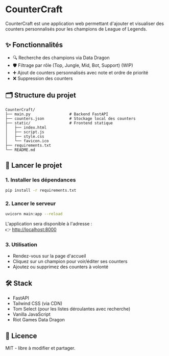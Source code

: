 # CounterCraft

CounterCraft est une application web permettant d'ajouter et visualiser des counters personnalisés pour les champions de League of Legends.

## ✨ Fonctionnalités

- 🔍 Recherche des champions via Data Dragon
- 🛡️ Filtrage par rôle (Top, Jungle, Mid, Bot, Support) (WIP)
- ➕ Ajout de counters personnalisés avec note et ordre de priorité
- ❌ Suppression des counters

## 🗂️ Structure du projet

```
CounterCraft/
├── main.py                 # Backend FastAPI
├── counters.json           # Stockage local des counters
├── static/                 # Frontend statique
│   ├── index.html
│   ├── script.js
│   ├── style.css
│   └── favicon.ico
├── requirements.txt
└── README.md
```

## 🚀 Lancer le projet

### 1. Installer les dépendances

```bash
pip install -r requirements.txt
```

### 2. Lancer le serveur

```bash
uvicorn main:app --reload
```

L'application sera disponible à l'adresse :  
👉 [http://localhost:8000](http://localhost:8000)

### 3. Utilisation

- Rendez-vous sur la page d'accueil
- Cliquez sur un champion pour voir/éditer ses counters
- Ajoutez ou supprimez des counters à volonté

## 🛠️ Stack

- FastAPI
- Tailwind CSS (via CDN)
- Tom Select (pour les listes déroulantes avec recherche)
- Vanilla JavaScript
- Riot Games Data Dragon

## 📄 Licence

MIT - libre à modifier et partager.

